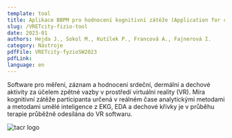 ```yaml
---
template: tool
title: Aplikace BBPM pro hodnocení kognitivní zátěže (Application for cognitive load assessment)
slug: /VRETcity-fizio-tool
date: 2023-01
authors: Hejda J., Sokol M., Kutílek P., Francová A., Fajnerová I.
category: Nástroje
pdfFile: VRETcity-fyzioSW2023
pdfLink:
language: en
---
```


Software pro měření, záznam a hodnocení srdeční, dermální a dechové aktivity za účelem zpětné vazby v prostředí virtuální reality (VR). Míra kognitivní zátěže participanta určená v reálném čase analytickými metodami a metodami umělé inteligence z EKG, EDA a dechové křivky je v průběhu terapie průběžně odesílána do VR softwaru.

  ![tacr logo](/logo-tacr.png)
